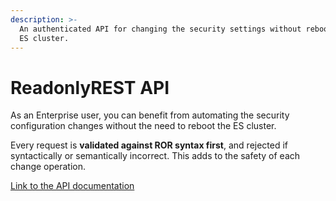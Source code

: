 ```yaml
---
description: >-
  An authenticated API for changing the security settings without rebooting the
  ES cluster.
---
```


# ReadonlyREST API

As an Enterprise user, you can benefit from automating the security configuration changes without the need to reboot the ES cluster.

Every request is **validated against ROR syntax first**, and rejected if syntactically or semantically incorrect. This adds to the safety of each change operation.

[Link to the API documentation](https://api.beshu.tech/docs/swagger/master)
